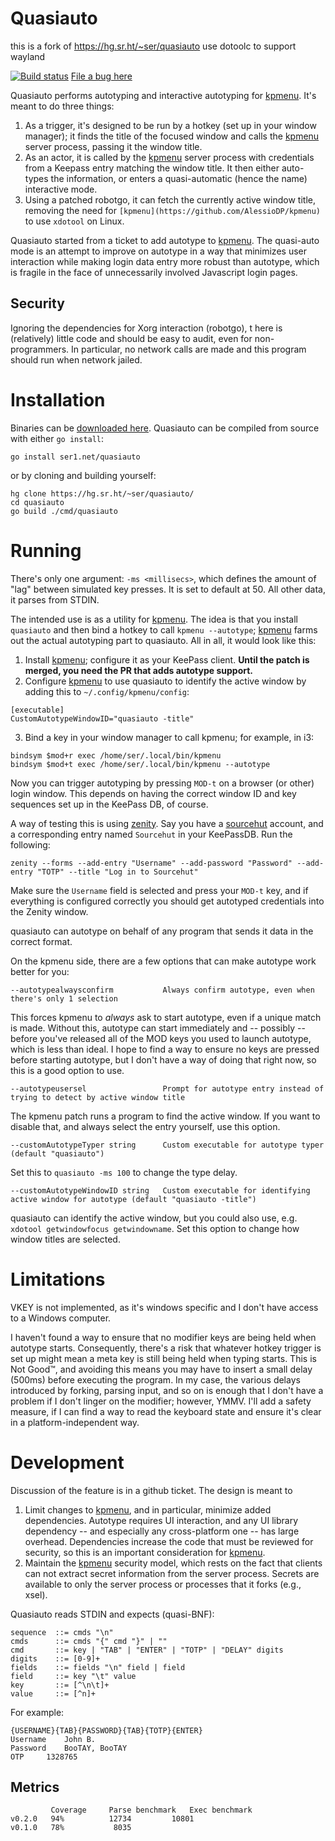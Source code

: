 Quasiauto
=========
this is a fork of https://hg.sr.ht/~ser/quasiauto 
use dotoolc to support wayland

[![Build status](https://builds.sr.ht/~ser/quasiauto/.build.yml.svg)](https://builds.sr.ht/~ser/quasiauto/.build.yml?)
[File a bug here](https://todo.sr.ht/~ser/quasiauto)

Quasiauto performs autotyping and interactive autotyping for [kpmenu](https://github.com/AlessioDP/kpmenu). It's meant to do three things:

1. As a trigger, it's designed to be run by a hotkey (set up in your window manager); it finds the title of the focused window and calls the [kpmenu](https://github.com/AlessioDP/kpmenu) server process, passing it the window title.
2. As an actor, it is called by the [kpmenu](https://github.com/AlessioDP/kpmenu) server process with credentials from a Keepass entry matching the window title. It then either auto-types the information, or enters a quasi-automatic (hence the name) interactive mode.
3. Using a patched robotgo, it can fetch the currently active window title, removing the need for `[kpmenu](https://github.com/AlessioDP/kpmenu)` to use `xdotool` on Linux.

Quasiauto started from a ticket to add autotype to [kpmenu](https://github.com/AlessioDP/kpmenu). The quasi-auto mode is an attempt to improve on autotype in a way that minimizes user interaction while making login data entry more robust than autotype, which is fragile in the face of unnecessarily involved Javascript login pages.

Security
--------

Ignoring the dependencies for Xorg interaction (robotgo), t
here is (relatively) little code and should be easy to audit, even for non-programmers. 
In particular, no network calls are made and this program should run when network jailed.


Installation
============

Binaries can be [downloaded here](https://downloads.ser1.net/software/quasiauto/). Quasiauto can be compiled from source with either `go install`:

```
go install ser1.net/quasiauto
```

or by cloning and building yourself:

```
hg clone https://hg.sr.ht/~ser/quasiauto/
cd quasiauto
go build ./cmd/quasiauto
```


Running
=======

There's only one argument: `-ms <millisecs>`, which defines the amount of "lag" between simulated key presses. It is set to default at 50. All other data, it parses from STDIN.

The intended use is as a utility for [kpmenu](https://github.com/AlessioDP/kpmenu). The idea is that you install `quasiauto` and then bind a hotkey to call `kpmenu --autotype`; [kpmenu](https://github.com/AlessioDP/kpmenu) farms out the actual autotyping part to quasiauto. All in all, it would look like this:

1. Install [kpmenu](https://github.com/AlessioDP/kpmenu); configure it as your KeePass client. **Until the patch is merged, you need the PR that adds autotype support.**
2. Configure [kpmenu](https://github.com/AlessioDP/kpmenu) to use quasiauto to identify the active window by adding this to `~/.config/kpmenu/config`:
```
[executable]
CustomAutotypeWindowID="quasiauto -title"
```
3. Bind a key in your window manager to call kpmenu; for example, in i3:
```
bindsym $mod+r exec /home/ser/.local/bin/kpmenu
bindsym $mod+t exec /home/ser/.local/bin/kpmenu --autotype
```

Now you can trigger autotyping by pressing `MOD-t` on a browser (or other) login window. This depends on having the correct window ID and key sequences set up in the KeePass DB, of course.

A way of testing this is using [zenity](https://gitlab.gnome.org/GNOME/zenity). Say you have a [sourcehut](https://sr.ht/) account, and a corresponding entry named `Sourcehut` in your KeePassDB. Run the following:

```
zenity --forms --add-entry "Username" --add-password "Password" --add-entry "TOTP" --title "Log in to Sourcehut"
```

Make sure the `Username` field is selected and press your `MOD-t` key, and if everything is configured correctly you should get autotyped credentials into the Zenity window.

quasiauto can autotype on behalf of any program that sends it data in the correct format.

On the kpmenu side, there are a few options that can make autotype work better for you:

```
--autotypealwaysconfirm           Always confirm autotype, even when there's only 1 selection
```

This forces kpmenu to *always* ask to start autotype, even if a unique match is made. Without this, autotype can start immediately and -- possibly -- before you've released all of the MOD keys you used to launch autotype, which is less than ideal. I hope to find a way to ensure no keys are pressed before starting autotype, but I don't have a way of doing that right now, so this is a good option to use.

```
--autotypeusersel                 Prompt for autotype entry instead of trying to detect by active window title
```

The kpmenu patch runs a program to find the active window. If you want to disable that, and always select the entry yourself, use this option.

```
--customAutotypeTyper string      Custom executable for autotype typer (default "quasiauto")
```

Set this to `quasiauto -ms 100` to change the type delay.

```
--customAutotypeWindowID string   Custom executable for identifying active window for autotype (default "quasiauto -title")
```

quasiauto can identify the active window, but you could also use, e.g. `xdotool getwindowfocus getwindowname`.  Set this option to change how window titles are selected.


Limitations
================

VKEY is not implemented, as it's windows specific and I don't have access to a Windows computer.

I haven't found a way to ensure that no modifier keys are being held when autotype starts. Consequently, there's a risk that whatever hotkey trigger is set up might mean a meta key is still being held when typing starts. This is Not Good™, and avoiding this means you may have to insert a small delay (500ms) before executing the program. In my case, the various delays introduced by forking, parsing input, and so on is enough that I don't have a problem if I don't linger on the modifier; however, YMMV. I'll add a safety measure, if I can find a way to read the keyboard state and ensure it's clear in a platform-independent way.


Development
===========

Discussion of the feature is in a github ticket. The design is meant to 

1. Limit changes to [kpmenu](https://github.com/AlessioDP/kpmenu), and in particular, minimize added dependencies. Autotype requires UI interaction, and any UI library dependency -- and especially any cross-platform one -- has large overhead. Dependencies increase the code that must be reviewed for security, so this is an important consideration for [kpmenu](https://github.com/AlessioDP/kpmenu).
2. Maintain the [kpmenu](https://github.com/AlessioDP/kpmenu) security model, which rests on the fact that clients can not extract secret information from the server process. Secrets are available to only the server process or processes that it forks (e.g., xsel).

Quasiauto reads STDIN and expects (quasi-BNF):


```
sequence  ::= cmds "\n"
cmds      ::= cmds "{" cmd "}" | ""
cmd       ::= key | "TAB" | "ENTER" | "TOTP" | "DELAY" digits
digits    ::= [0-9]+
fields    ::= fields "\n" field | field
field     ::= key "\t" value
key       ::= [^\n\t]+
value     ::= [^n]+
```

For example:

```
{USERNAME}{TAB}{PASSWORD}{TAB}{TOTP}{ENTER}
Username	John B.
Password	BooTAY, BooTAY
OTP		1328765
```

Metrics
-------

```24
         Coverage     Parse benchmark 	Exec benchmark
v0.2.0   94%          12734 		10801
v0.1.0   78%           8035
```
